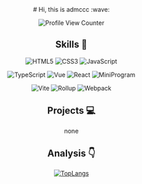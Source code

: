 <div align=center>
<!-- 
<img alt="headicon" src="./assets/avatar.png" width=100 />
 -->
# Hi, this is admccc :wave:


![Profile View Counter](https://komarev.com/ghpvc/?username=admccc&style=flat-square)


## Skills :dart:

<p>

![HTML5](https://img.shields.io/badge/-HTML5-red?logo=html5&logoColor=white)
![CSS3](https://img.shields.io/badge/-CSS3-blue?logo=css3&logoColor=white)
![JavaScript](https://img.shields.io/badge/-JavaScript-yellow?logo=javascript&logoColor=white)

</p>

<p>

![TypeScript](https://img.shields.io/badge/-TypeScript-blue?logo=typescript&logoColor=white)
![Vue](https://img.shields.io/badge/-Vue-34495e?logo=vue.js)
![React](https://img.shields.io/badge/-React-282c34?logo=react)
![MiniProgram](https://img.shields.io/badge/-MiniProgram-07c160?logo=wechat&logoColor=white)

</p>

<p>

![Vite](https://img.shields.io/badge/-Vite-646cff?logo=vite&logoColor=white)
![Rollup](https://img.shields.io/badge/-Rollup-ef3335?logo=rollup.js&logoColor=white)
![Webpack](https://img.shields.io/badge/-Webpack-1a6bac?logo=webpack)

</p>

## Projects :computer:

none

## Analysis :point_down:

[![TopLangs](https://github-readme-stats.vercel.app/api?username=admccc&layout=compact)](https://github.com/anuraghazra/github-readme-stats)

<!-- ![admccc's GitHub stats](https://github-readme-stats.vercel.app/api?username=admccc&show_icons=true&bg_color=30,e96443,904e95&title_color=fff&text_color=fff) -->


</div>


